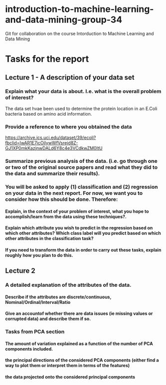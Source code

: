 # introduction-to-machine-learning-and-data-mining-group-34
Git for collaboration on the course Intorduction to Machine Learning and Data Mining

# Tasks for the report

## Lecture 1 - A description of your data set

### Explain what your data is about. I.e. what is the overall problem of interest?
The data set hvae been used to determine the protein location in an E.Coli bacteria based on amino acid information.

### Provide a reference to where you obtained the data
https://archive.ics.uci.edu/dataset/39/ecoli?fbclid=IwAR1E7icOilywWfVsrejd8Z-GJ1XP0mkKazjnwDALd6Y8c4e3VCdkwZM0ItU

### Summarize previous analysis of the data. (i.e. go through one or two of the original source papers and read what they did to the data and summarize their results).

### You will be asked to apply (1) classification and (2) regression on your data in the next report. For now, we want you to consider how this should be done. Therefore:

#### Explain, in the context of your problem of interest, what you hope to accomplish/learn from the data using these techniques?.
#### Explain which attribute you wish to predict in the regression based on which other attributes? Which class label will you predict based on which other attributes in the classification task?
#### If you need to transform the data in order to carry out these tasks, explain roughly how you plan to do this.


## Lecture 2
### A detailed explanation of the attributes of the data.
#### Describe if the attributes are discrete/continuous, Nominal/Ordinal/Interval/Ratio

#### Give an accountof whether there are data issues (ie missing values or corrupted data) and describe them if so.

### Tasks from PCA section
#### The amount of variation explained as a function of the number of PCA components included.

#### the principal directions of the considered PCA components (either find a way to plot them or interpret them in terms of the features)

#### the data projected onto the considered principal components
